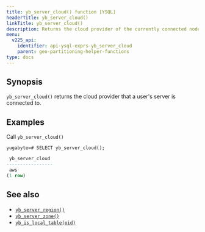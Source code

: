 ```yaml
---
title: yb_server_cloud() function [YSQL]
headerTitle: yb_server_cloud()
linkTitle: yb_server_cloud()
description: Returns the cloud provider of the currently connected node
menu:
  v225_api:
    identifier: api-ysql-exprs-yb_server_cloud
    parent: geo-partitioning-helper-functions
type: docs
---
```


## Synopsis

`yb_server_cloud()` returns the cloud provider that a user's server is connected to.

## Examples

Call `yb_server_cloud()`

```plpgsql
yugabyte=# SELECT yb_server_cloud();
```

```output.sql
 yb_server_cloud
-----------------
 aws
(1 row)
```

## See also

- [`yb_server_region()`](../func_yb_server_region)
- [`yb_server_zone()`](../func_yb_server_zone)
- [`yb_is_local_table(oid)`](../func_yb_is_local_table)
